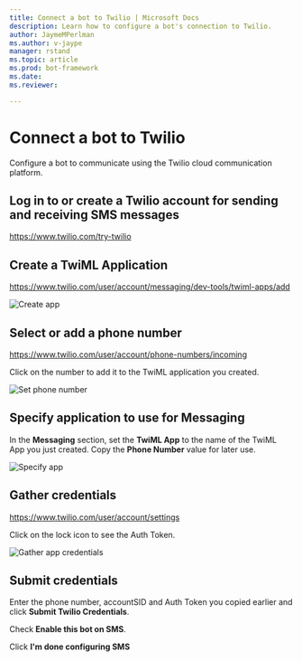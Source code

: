 ```yaml
---
title: Connect a bot to Twilio | Microsoft Docs
description: Learn how to configure a bot's connection to Twilio.
author: JaymeMPerlman
ms.author: v-jaype
manager: rstand
ms.topic: article
ms.prod: bot-framework
ms.date:
ms.reviewer:

---
```

# Connect a bot to Twilio

Configure a bot to communicate using the Twilio cloud communication platform.

## Log in to or create a Twilio account for sending and receiving SMS messages

https://www.twilio.com/try-twilio

## Create a TwiML Application

https://www.twilio.com/user/account/messaging/dev-tools/twiml-apps/add 

![Create app](~/media/channels/twi-StepTwiml.png)

## Select or add a phone number

https://www.twilio.com/user/account/phone-numbers/incoming 

Click on the number to add it to the TwiML application you created.

![Set phone number](~/media/channels/twi-StepPhone.png)

## Specify application to use for Messaging
In the **Messaging** section, set the **TwiML App** to the name of the TwiML App you just created.
Copy the **Phone Number** value for later use.

![Specify app](~/media/channels/twi-StepPhone2.png)

## Gather credentials

https://www.twilio.com/user/account/settings 

Click on the lock icon to see the Auth Token.

![Gather app credentials](~/media/channels/twi-StepAuth.png)

## Submit credentials

Enter the phone number, accountSID and Auth Token you copied earlier and click **Submit Twilio Credentials**.


Check **Enable this bot on SMS**.

Click **I'm done configuring SMS**

